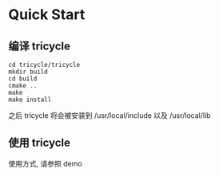 # Quick Start

## 编译 tricycle

```
cd tricycle/tricycle
mkdir build
cd build
cmake ..
make
make install
```

之后 tricycle 将会被安装到 /usr/local/include 以及 /usr/local/lib

## 使用 tricycle

使用方式, 请参照 demo